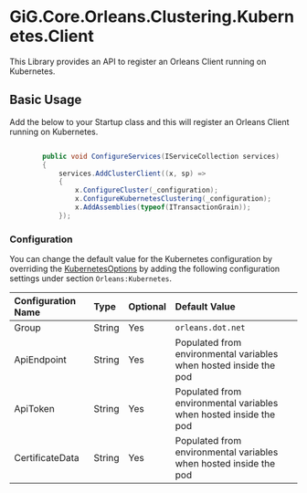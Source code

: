 # GiG.Core.Orleans.Clustering.Kubernetes.Client

This Library provides an API to register an Orleans Client running on Kubernetes.

## Basic Usage

Add the below to your Startup class and this will register an Orleans Client running on Kubernetes.

```csharp

        public void ConfigureServices(IServiceCollection services)
        {
            services.AddClusterClient((x, sp) =>
            {               
                x.ConfigureCluster(_configuration);
                x.ConfigureKubernetesClustering(_configuration);
                x.AddAssemblies(typeof(ITransactionGrain));
            });

```

### Configuration

You can change the default value for the Kubernetes configuration by overriding the [KubernetesOptions](,,\src\GiG.Core.Orleans.Clustering.Kubernetes.Silo\Configurations\KubernetesSiloOptions.cs) by adding the following configuration settings under section `Orleans:Kubernetes`.

| Configuration Name | Type   | Optional | Default Value                                                     |
|:-------------------|:-------|:---------|:------------------------------------------------------------------|
| Group              | String | Yes      | `orleans.dot.net`                                                 |
| ApiEndpoint        | String | Yes      | Populated from environmental variables when hosted inside the pod |
| ApiToken           | String | Yes      | Populated from environmental variables when hosted inside the pod |
| CertificateData    | String | Yes      | Populated from environmental variables when hosted inside the pod |
